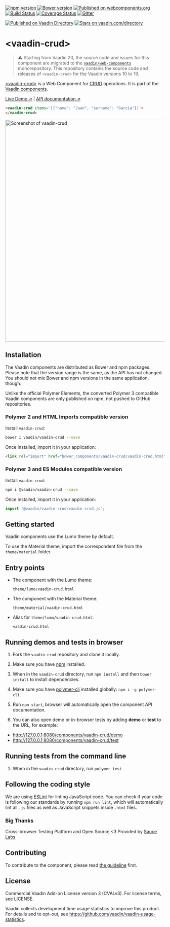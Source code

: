 [![npm version](https://badgen.net/npm/v/@vaadin/vaadin-crud)](https://www.npmjs.com/package/@vaadin/vaadin-crud)
[![Bower version](https://badgen.net/github/release/vaadin/vaadin-crud)](https://github.com/vaadin/vaadin-crud/releases)
[![Published on webcomponents.org](https://img.shields.io/badge/webcomponents.org-published-blue.svg)](https://www.webcomponents.org/element/vaadin/vaadin-crud)
[![Build Status](https://travis-ci.org/vaadin/vaadin-crud.svg?branch=master)](https://travis-ci.org/vaadin/vaadin-crud)
[![Coverage Status](https://coveralls.io/repos/github/vaadin/vaadin-crud/badge.svg?branch=master)](https://coveralls.io/github/vaadin/vaadin-crud?branch=master)
[![Gitter](https://badges.gitter.im/Join%20Chat.svg)](https://gitter.im/vaadin/web-components?utm_source=badge&utm_medium=badge&utm_campaign=pr-badge)

 [![Published on Vaadin  Directory](https://img.shields.io/badge/Vaadin%20Directory-published-00b4f0.svg)](https://vaadin.com/directory/component/vaadinvaadin-crud)
[![Stars on vaadin.com/directory](https://img.shields.io/vaadin-directory/star/vaadin-crud-directory-urlidentifier.svg)](https://vaadin.com/directory/component/vaadinvaadin-crud)

# &lt;vaadin-crud&gt;

> ⚠️ Starting from Vaadin 20, the source code and issues for this component are migrated to the [`vaadin/web-components`](https://github.com/vaadin/web-components/tree/master/packages/vaadin-crud) monorepository.
> This repository contains the source code and releases of `<vaadin-crud>` for the Vaadin versions 10 to 19.


[&lt;vaadin-crud&gt;](https://vaadin.com/components/vaadin-crud) is a Web Component for
[CRUD](https://en.wikipedia.org/wiki/Create,_read,_update_and_delete) operations.
It is part of the [Vaadin components](https://vaadin.com/components).

[Live Demo ↗](https://vaadin.com/components/vaadin-crud/html-examples)
|
[API documentation ↗](https://vaadin.com/components/vaadin-crud/html-api)

```html
<vaadin-crud items='[{"name": "Juan", "surname": "Garcia"}]'>
</vaadin-crud>
```

[<img src="https://raw.githubusercontent.com/vaadin/vaadin-crud/master/screenshot.gif" width="700" alt="Screenshot of vaadin-crud">](https://vaadin.com/components/vaadin-crud)


## Installation

The Vaadin components are distributed as Bower and npm packages.
Please note that the version range is the same, as the API has not changed.
You should not mix Bower and npm versions in the same application, though.

Unlike the official Polymer Elements, the converted Polymer 3 compatible Vaadin components
are only published on npm, not pushed to GitHub repositories.

### Polymer 2 and HTML Imports compatible version

Install `vaadin-crud`:

```sh
bower i vaadin/vaadin-crud --save
```

Once installed, import it in your application:

```html
<link rel="import" href="bower_components/vaadin-crud/vaadin-crud.html">
```
### Polymer 3 and ES Modules compatible version


Install `vaadin-crud`:

```sh
npm i @vaadin/vaadin-crud --save
```

Once installed, import it in your application:

```js
import '@vaadin/vaadin-crud/vaadin-crud.js';
```

## Getting started

Vaadin components use the Lumo theme by default.

To use the Material theme, import the correspondent file from the `theme/material` folder.

## Entry points

- The component with the Lumo theme:

  `theme/lumo/vaadin-crud.html`

- The component with the Material theme:

  `theme/material/vaadin-crud.html`

- Alias for `theme/lumo/vaadin-crud.html`:

  `vaadin-crud.html`


## Running demos and tests in browser

1. Fork the `vaadin-crud` repository and clone it locally.

1. Make sure you have [npm](https://www.npmjs.com/) installed.

1. When in the `vaadin-crud` directory, run `npm install` and then `bower install` to install dependencies.

1. Make sure you have [polymer-cli](https://www.npmjs.com/package/polymer-cli) installed globally: `npm i -g polymer-cli`.

1. Run `npm start`, browser will automatically open the component API documentation.

1. You can also open demo or in-browser tests by adding **demo** or **test** to the URL, for example:

  - http://127.0.0.1:8080/components/vaadin-crud/demo
  - http://127.0.0.1:8080/components/vaadin-crud/test


## Running tests from the command line

1. When in the `vaadin-crud` directory, run `polymer test`


## Following the coding style

We are using [ESLint](http://eslint.org/) for linting JavaScript code. You can check if your code is following our standards by running `npm run lint`, which will automatically lint all `.js` files as well as JavaScript snippets inside `.html` files.

### Big Thanks

Cross-browser Testing Platform and Open Source <3 Provided by [Sauce Labs](https://saucelabs.com)


## Contributing

  To contribute to the component, please read [the guideline](https://github.com/vaadin/vaadin-core/blob/master/CONTRIBUTING.md) first.


## License

Commercial Vaadin Add-on License version 3 (CVALv3). For license terms, see LICENSE.

Vaadin collects development time usage statistics to improve this product. For details and to opt-out, see https://github.com/vaadin/vaadin-usage-statistics.
